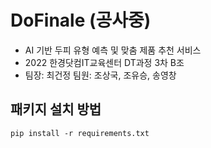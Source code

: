 # DoFinale (공사중)
- AI 기반 두피 유형 예측 및 맞춤 제품 추천 서비스
- 2022 한경닷컴IT교육센터 DT과정 3차 B조
- 팀장: 최건정 팀원: 조상국, 조유승, 송영창
## 패키지 설치 방법
```
pip install -r requirements.txt
```

